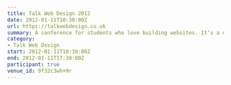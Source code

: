 ```yaml
---
title: Talk Web Design 2012
date: 2012-01-11T10:30:00Z
url: https://talkwebdesign.co.uk
summary: A conference for students who love building websites. It’s a day of talks on inspiration, design and web and it’s free.
category:
- Talk Web Design
start: 2012-01-11T10:30:00Z
end: 2012-01-11T17:30:00Z
participant: true
venue_id: 9f32c3wh+9r
---
```

